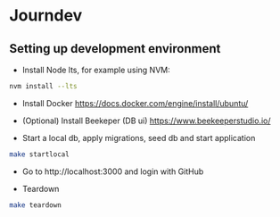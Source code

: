 # Journdev

## Setting up development environment

- Install Node lts, for example using NVM:

```bash
nvm install --lts
```

- Install Docker https://docs.docker.com/engine/install/ubuntu/
- (Optional) Install Beekeper (DB ui) https://www.beekeeperstudio.io/

- Start a local db, apply migrations, seed db and start application

```bash
make startlocal
```

- Go to http://localhost:3000 and login with GitHub

- Teardown

```bash
make teardown
```
